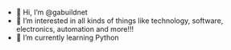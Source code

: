 - 👋 Hi, I’m @gabuildnet
- 👀 I’m interested in all kinds of things like technology, software, electronics, automation and more!!!
- 🌱 I’m currently learning Python

